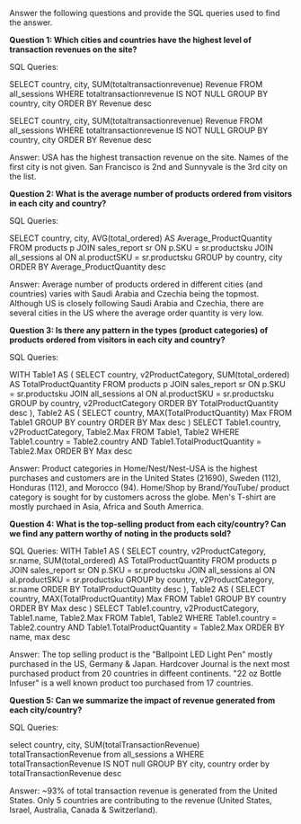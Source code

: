 Answer the following questions and provide the SQL queries used to find the answer.

    
**Question 1: Which cities and countries have the highest level of transaction revenues on the site?**


SQL Queries:

SELECT country, city, SUM(totaltransactionrevenue) Revenue
FROM all_sessions
    WHERE totaltransactionrevenue IS NOT NULL
	GROUP BY country, city
ORDER BY Revenue desc



SELECT country, city, SUM(totaltransactionrevenue) Revenue
FROM all_sessions
    WHERE totaltransactionrevenue IS NOT NULL
	GROUP BY country, city
ORDER BY Revenue desc


Answer:
USA has the highest transaction revenue on the site. Names of the first city is not given. San Francisco is 2nd and Sunnyvale is the 3rd city on the list.



**Question 2: What is the average number of products ordered from visitors in each city and country?**


SQL Queries:

SELECT country, city, AVG(total_ordered) AS Average_ProductQuantity
FROM products p
JOIN sales_report sr
ON p.SKU = sr.productsku
JOIN all_sessions al
ON al.productSKU = sr.productsku
GROUP by country, city
ORDER BY Average_ProductQuantity desc



Answer:
Average number of products ordered in different cities (and countries) varies with Saudi Arabia and Czechia being the topmost. Although US is closely following Saudi Arabia and Czechia, there are several cities in the US where the average order quantity is very low. 



**Question 3: Is there any pattern in the types (product categories) of products ordered from visitors in each city and country?**


SQL Queries:

WITH Table1 AS (
SELECT country, v2ProductCategory, SUM(total_ordered) AS TotalProductQuantity
FROM products p
JOIN sales_report sr
ON p.SKU = sr.productsku
JOIN all_sessions al
ON al.productSKU = sr.productsku
GROUP by country, v2ProductCategory
ORDER BY TotalProductQuantity desc
), Table2 AS (
SELECT country, MAX(TotalProductQuantity) Max
FROM Table1
GROUP BY country 
ORDER BY Max desc
)
SELECT Table1.country, v2ProductCategory, Table2.Max
FROM Table1, Table2
WHERE Table1.country = Table2.country 
AND Table1.TotalProductQuantity = Table2.Max
ORDER BY Max desc



Answer:
Product categories in Home/Nest/Nest-USA is the highest purchases and customers are in the United States (21690), Sweden (112), Honduras (112), and Morocco (94). Home/Shop by Brand/YouTube/ product category is sought for by customers across the globe. Men's T-shirt are mostly purchaed in Asia, Africa and South Amerrica.




**Question 4: What is the top-selling product from each city/country? Can we find any pattern worthy of noting in the products sold?**


SQL Queries:
WITH Table1 AS (
SELECT country, v2ProductCategory, sr.name, SUM(total_ordered) AS TotalProductQuantity
FROM products p
JOIN sales_report sr
ON p.SKU = sr.productsku
JOIN all_sessions al
ON al.productSKU = sr.productsku
GROUP by country, v2ProductCategory, sr.name
ORDER BY TotalProductQuantity desc
), Table2 AS (
SELECT country, MAX(TotalProductQuantity) Max
FROM Table1
GROUP BY country 
ORDER BY Max desc
)
SELECT Table1.country, v2ProductCategory, Table1.name, Table2.Max
FROM Table1, Table2
WHERE Table1.country = Table2.country 
AND Table1.TotalProductQuantity = Table2.Max
ORDER BY name, max desc


Answer: The top selling product is the "Ballpoint LED Light Pen" mostly purchased in the US, Germany & Japan. Hardcover Journal is the next most purchased product from 20 countries in diffeent continents. "22 oz  Bottle Infuser" is a well known product too purchased from 17 countries.





**Question 5: Can we summarize the impact of revenue generated from each city/country?**

SQL Queries:


select country, city, SUM(totalTransactionRevenue)
totalTransactionRevenue
from all_sessions a
WHERE totalTransactionRevenue IS NOT null
GROUP BY city, country
order by totalTransactionRevenue desc


Answer:
~93% of total transaction revenue is generated from the United States. Only 5 countries are contributing to the revenue (United States, Israel, Australia, Canada & Switzerland). 







